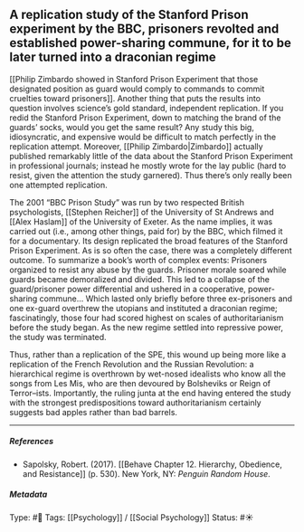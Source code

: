 ## A replication study of the Stanford Prison experiment by the BBC, prisoners revolted and established power-sharing commune, for it to be later turned into a draconian regime # 

[[Philip Zimbardo showed in Stanford Prison Experiment that those designated position as guard would comply to commands to commit cruelties toward prisoners]]. Another thing that puts the results into question involves science’s gold standard, independent replication. If you redid the Stanford Prison Experiment, down to matching the brand of the guards’ socks, would you get the same result? Any study this big, idiosyncratic, and expensive would be difficult to match perfectly in the replication attempt. Moreover, [[Philip Zimbardo|Zimbardo]] actually published remarkably little of the data about the Stanford Prison Experiment in professional journals; instead he mostly wrote for the lay public (hard to resist, given the attention the study garnered). Thus there’s only really been one attempted replication.

The 2001 “BBC Prison Study” was run by two respected British psychologists, [[Stephen Reicher]] of the University of St Andrews and [[Alex Haslam]] of the University of Exeter. As the name implies, it was carried out (i.e., among other things, paid for) by the BBC, which filmed it for a documentary. Its design replicated the broad features of the Stanford Prison Experiment. As is so often the case, there was a completely different outcome. To summarize a book’s worth of complex events: Prisoners organized to resist any abuse by the guards. Prisoner morale soared while guards became demoralized and divided. This led to a collapse of the guard/prisoner power differential and ushered in a cooperative, power-sharing commune... Which lasted only briefly before three ex-prisoners and one ex-guard overthrew the utopians and instituted a draconian regime; fascinatingly, those four had scored highest on scales of authoritarianism before the study began. As the new regime settled into repressive power, the study was terminated.

Thus, rather than a replication of the SPE, this wound up being more like a replication of the French Revolution and the Russian Revolution: a hierarchical regime is overthrown by wet-nosed idealists who know all the songs from Les Mis, who are then devoured by Bolsheviks or Reign of Terror–ists. Importantly, the ruling junta at the end having entered the study with the strongest predispositions toward authoritarianism certainly suggests bad apples rather than bad barrels.

___

##### References

- Sapolsky, Robert. (2017). [[Behave Chapter 12. Hierarchy, Obedience, and Resistance]] (p. 530). New York, NY: _Penguin Random House_. 

##### Metadata

Type:  #🔴 
Tags: [[Psychology]] / [[Social Psychology]]
Status: #☀️ 